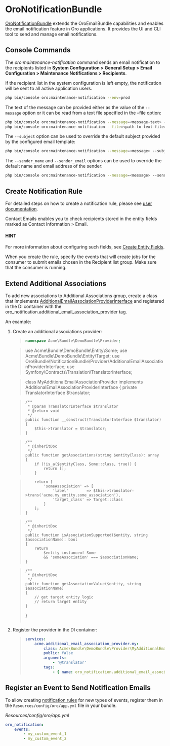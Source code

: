 <a id="bundle-docs-platform-notification-bundle"></a>

# OroNotificationBundle

<a href="https://github.com/oroinc/platform/tree/5.1/src/Oro/Bundle/NotificationBundle" target="_blank">OroNotificationBundle</a> extends the OroEmailBundle capabilities and enables the email notification feature in Oro applications. It provides the UI and CLI tool to send and manage email notifications.

## Console Commands

The *oro:maintenance-notification* command sends an email notification to the recipients listed in **System Configuration > General Setup > Email Configuration > Maintenance Notifications > Recipients**.

If the recipient list in the system configuration is left empty, the notification will be sent to all active application users.

```bash
php bin/console oro:maintenance-notification --env=prod
```

The text of the message can be provided either as the value of the `--message` option or it can be read from a text file specified in the –file option:

```bash
php bin/console oro:maintenance-notification --message=<message-text> --env=prod
php bin/console oro:maintenance-notification --file=<path-to-text-file> --env=prod
```

The `--subject` option can be used to override the default subject provided by the configured email template:

```bash
php bin/console oro:maintenance-notification --message=<message> --subject=<subject> --env=prod
```

The `--sender_name` and `--sender_email` options can be used to override the default name and email address of the sender:

```bash
php bin/console oro:maintenance-notification --message=<message> --sender_name=<name> --sender_email=<email> --env=prod
```

## Create Notification Rule

For detailed steps on how to create a notification rule, please see [user documentation](../../../user/back-office/system/emails/notification-rules.md#system-notification-rules).

Contact Emails enables you to check recipients stored in the entity fields marked as Contact Information > Email.

#### HINT
For more information about configuring such fields, see [Create Entity Fields](../../../user/back-office/system/entities/entity-fields/index.md#doc-entity-fields-create).

When you create the rule, specify the events that will create jobs for the consumer to submit emails chosen in the Recipient list group.
Make sure that the consumer is running.

## Extend Additional Associations

To add new associations to Additional Associations group, create a class that implements <a href="https://github.com/oroinc/platform/blob/5.1/src/Oro/Bundle/NotificationBundle/Provider/AdditionalEmailAssociationProviderInterface.php" target="_blank">AdditionalEmailAssociationProviderInterface</a> and registered in the DI container with the oro_notification.additional_email_association_provider tag.

An example:

1. Create an additional associations provider:
   > ```php
   > namespace Acme\Bundle\DemoBundle\Provider;

   > use Acme\Bundle\DemoBundle\Entity\Some;
   > use Acme\Bundle\DemoBundle\Entity\Target;
   > use Oro\Bundle\NotificationBundle\Provider\AdditionalEmailAssociationProviderInterface;
   > use Symfony\Contracts\Translation\TranslatorInterface;

   > class MyAdditionalEmailAssociationProvider implements AdditionalEmailAssociationProviderInterface
   > {
   >     private TranslatorInterface $translator;

   >     /**
   >      * @param TranslatorInterface $translator
   >      * @return void
   >      */
   >     public function __construct(TranslatorInterface $translator)
   >     {
   >         $this->translator = $translator;
   >     }

   >     /**
   >      * @inheritDoc
   >      */
   >     public function getAssociations(string $entityClass): array
   >     {
   >         if (!is_a($entityClass, Some::class, true)) {
   >             return [];
   >         }

   >         return [
   >             'someAssociation' => [
   >                 'label'        => $this->translator->trans('acme.my_entity.some_association'),
   >                 'target_class' => Target::class
   >             ]
   >         ];
   >     }

   >     /**
   >      * @inheritDoc
   >      */
   >     public function isAssociationSupported($entity, string $associationName): bool
   >     {
   >         return
   >             $entity instanceof Some
   >             && 'someAssociation' === $associationName;
   >     }

   >     /**
   >      * @inheritDoc
   >      */
   >     public function getAssociationValue($entity, string $associationName)
   >     {
   >         // get target entity logic
   >         // return target entity
   >     }
   > }
   > ```
2. Register the provider in the DI container:
   > ```yaml
   > services:
   >     acme.additional_email_association_provider.my:
   >         class: Acme\Bundle\DemoBundle\Provider\MyAdditionalEmailAssociationProvider
   >         public: false
   >         arguments:
   >             - '@translator'
   >         tags:
   >             - { name: oro_notification.additional_email_association_provider }
   > ```

<a id="notification-bundle-event"></a>

## Register an Event to Send Notification Emails

To allow creating [notification rules](../../../user/back-office/system/emails/notification-rules.md#system-notification-rules) for new types of events, register them in the `Resources/config/oro/app.yml` file in your bundle.

*Resources/config/oro/app.yml*
```yaml
oro_notification:
    events:
        - my_custom_event_1
        - my_custom_event_2
```

<!-- Frontend -->
